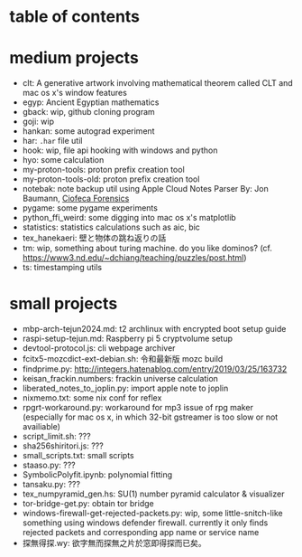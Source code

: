 # table of contents

# medium projects
- clt: A generative artwork involving mathematical theorem called CLT and mac os x's window features
- egyp: Ancient Egyptian mathematics
- gback: wip, github cloning program
- goji: wip
- hankan: some autograd experiment
- har: `.har` file util
- hook: wip, file api hooking with windows and python
- hyo: some calculation
- my-proton-tools: proton prefix creation tool
- my-proton-tools-old: proton prefix creation tool
- notebak: note backup util using Apple Cloud Notes Parser By: Jon Baumann, [Ciofeca Forensics](https://www.ciofecaforensics.com)
- pygame: some pygame experiments
- python_ffi_weird: some digging into mac os x's matplotlib
- statistics: statistics calculations such as aic, bic
- tex_hanekaeri: 壁と物体の跳ね返りの話
- tm: wip, something about turing machine. do you like dominos? (cf. <https://www3.nd.edu/~dchiang/teaching/puzzles/post.html>)
- ts: timestamping utils

# small projects
- mbp-arch-tejun2024.md: t2 archlinux with encrypted boot setup guide
- raspi-setup-tejun.md: Raspberry pi 5 cryptvolume setup
- devtool-protocol.js: cli webpage archiver
- fcitx5-mozcdict-ext-debian.sh: 令和最新版 mozc build
- findprime.py: <http://integers.hatenablog.com/entry/2019/03/25/163732>
- keisan_frackin.numbers: frackin universe calculation
- liberated_notes_to_joplin.py: import apple note to joplin
- nixmemo.txt: some nix conf for reflex
- rpgrt-workaround.py: workaround for mp3 issue of rpg maker (especially for mac os x, in which 32-bit gstreamer is too slow or not availiable)
- script_limit.sh: ???
- sha256shiritori.js: ???
- small_scripts.txt: small scripts
- staaso.py: ???
- SymbolicPolyfit.ipynb: polynomial fitting
- tansaku.py: ???
- tex_numpyramid_gen.hs: SU(1) number pyramid calculator & visualizer
- tor-bridge-get.py: obtain tor bridge
- windows-firewall-get-rejected-packets.py: wip, some little-snitch-like something using windows defender firewall. currently it only finds rejected packets and corresponding app name or service name
- 探無得探.wy: 欲字無而探無之片於窓即得探而已矣。

